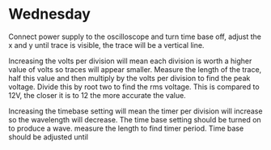 # Wednesday

Connect power supply to the oscilloscope and turn time base off, adjust the x and y until trace is visible, the trace will be a vertical line.

Increasing the volts per division will mean each division is worth a higher value of volts so traces will appear smaller.
Measure the length of the trace, half this value and then multiply by the volts per division to find the peak voltage. Divide this by root two to find the rms voltage. This is compared to 12V, the closer it is to 12 the more accurate the value.

Increasing the timebase setting will mean the timer per division will increase so the wavelength will decrease.
The time base setting should be turned on to produce a wave. measure the length to find timer period. Time base should be adjusted until